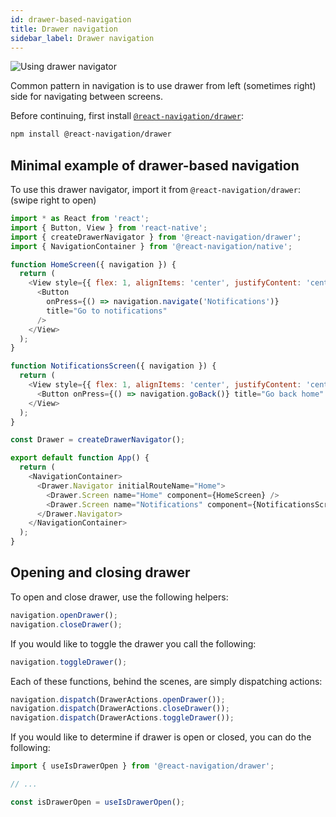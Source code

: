 ```yaml
---
id: drawer-based-navigation
title: Drawer navigation
sidebar_label: Drawer navigation
---
```


![Using drawer navigator](/docs/assets/navigators/drawer/drawer-demo.gif)

Common pattern in navigation is to use drawer from left (sometimes right) side for navigating between screens.

Before continuing, first install [`@react-navigation/drawer`](https://github.com/react-navigation/react-navigation/tree/master/packages/drawer):

```sh
npm install @react-navigation/drawer
```

## Minimal example of drawer-based navigation

To use this drawer navigator, import it from `@react-navigation/drawer`:
(swipe right to open)

<samp id="drawer-based-navigation"></samp>

```js
import * as React from 'react';
import { Button, View } from 'react-native';
import { createDrawerNavigator } from '@react-navigation/drawer';
import { NavigationContainer } from '@react-navigation/native';

function HomeScreen({ navigation }) {
  return (
    <View style={{ flex: 1, alignItems: 'center', justifyContent: 'center' }}>
      <Button
        onPress={() => navigation.navigate('Notifications')}
        title="Go to notifications"
      />
    </View>
  );
}

function NotificationsScreen({ navigation }) {
  return (
    <View style={{ flex: 1, alignItems: 'center', justifyContent: 'center' }}>
      <Button onPress={() => navigation.goBack()} title="Go back home" />
    </View>
  );
}

const Drawer = createDrawerNavigator();

export default function App() {
  return (
    <NavigationContainer>
      <Drawer.Navigator initialRouteName="Home">
        <Drawer.Screen name="Home" component={HomeScreen} />
        <Drawer.Screen name="Notifications" component={NotificationsScreen} />
      </Drawer.Navigator>
    </NavigationContainer>
  );
}
```

## Opening and closing drawer

To open and close drawer, use the following helpers:

<samp id="drawer-open-close-toggle"></samp>

```js
navigation.openDrawer();
navigation.closeDrawer();
```

If you would like to toggle the drawer you call the following:

<samp id="drawer-open-close-toggle"></samp>

```js
navigation.toggleDrawer();
```

Each of these functions, behind the scenes, are simply dispatching actions:

<samp id="drawer-dispatch"></samp>

```js
navigation.dispatch(DrawerActions.openDrawer());
navigation.dispatch(DrawerActions.closeDrawer());
navigation.dispatch(DrawerActions.toggleDrawer());
```

If you would like to determine if drawer is open or closed, you can do the following:

```js
import { useIsDrawerOpen } from '@react-navigation/drawer';

// ...

const isDrawerOpen = useIsDrawerOpen();
```
